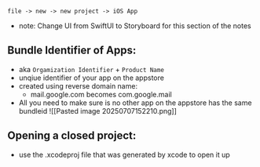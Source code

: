 

`file -> new -> new project -> iOS App`
- note: Change UI from SwiftUI to Storyboard for this section of the notes

## Bundle Identifier of Apps:
- aka `Orgamization Identifier` + `Product Name`
- unqiue identifier of your app on the appstore
- created using reverse domain name: 
	- mail.google.com becomes com.google.mail
- All you need to make sure is no other app on the appstore has the same bundleid
  ![[Pasted image 20250707152210.png]]

## Opening a closed project:
- use the .xcodeproj file that was generated by xcode to open it up